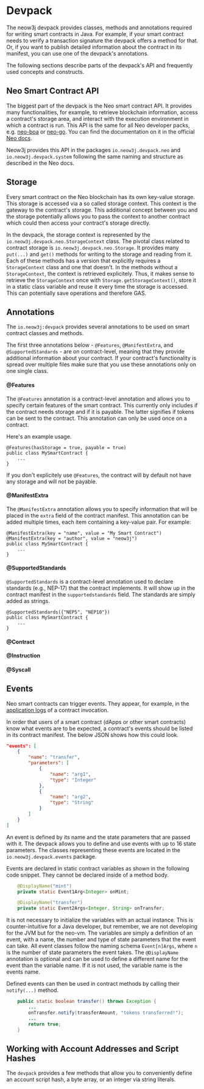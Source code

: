 # Devpack

The neow3j devpack provides classes, methods and annotations required for writing smart contracts in
Java. For example, if your smart contract needs to verify a transaction signature the devpack offers
a method for that. Or, if you want to publish detailed information about the contract in its
manifest, you can use one of the devpack's annotations.

The following sections describe parts of the devpack's API and frequently used concepts and
constructs.


## Neo Smart Contract API

The biggest part of the devpack is the Neo smart contract API. It provides many functionalities, for
example, to retrieve blockchain information, access a contract's storage area, and interact with the
execution environment in which a contract is run. This API is the same for all Neo developer packs, e.g.
[neo-boa](https://github.com/CityOfZion/neo-boa) or [neo-go](https://github.com/nspcc-dev/neo-go).
You can find the documentation on it in the official 
[Neo docs](https://docs.neo.org/v3/docs/en-us/reference/scapi/fw/dotnet/neo.html). 

Neow3j provides this API in the packages `io.neow3j.devpack.neo` and `io.neow3j.devpack.system`
following the same naming and structure as described in the Neo docs.


## Storage

Every smart contract on the Neo blockchain has its own key-value storage. This storage is accessed
via a so called storage context. This context is the gateway to the contract's storage. This
additional concept between you and the storage potentially allows you to pass the context to another
contract which could then access your contract's storage directly. 

In the devpack, the storage context is represented by the `io.neow3j.devpack.neo.StorageContext`
class. The pivotal class related to contract storage is `io.neow3j.devpack.neo.Storage`. It
provides many `put(...)`  and `get()` methods for writing to the storage and reading from it. Each
of these methods has a version that explicitly requires a `StorageContext` class and one that
doesn't. In the methods without a `StorageContext`, the context is retrieved explicitely. Thus, it
makes sense to retrieve the `StorageContext` once with `Storage.getStorageContext()`, store it in
a static class variable and reuse it every time the storage is accessed. This can potentially save
operations and therefore GAS.

<!-- TODO: Add more documentation on how to use storage and that contract variables are not storage. -->

## Annotations

The `io.neow3j:devpack` provides several annotations to be used on smart contract classes and
methods. 

The first three annotations below - `@Features`, `@ManifestExtra`, and `@SupportedStandards` - are
on contract-level, meaning that they provide additional information about your contract. If your
contract's functionality is spread over multiple files make sure that you use these annotations only
on one single class.


#### @Features

The `@Features` annotation is a contract-level annotation and allows you to specify certain features
of the smart contract. This currently only includes if the contract needs storage and if it is
payable. The latter signifies if tokens can be sent to the contract. This annotation can only be
used once on a contract.

Here's an example usage.
```
@Features(hasStorage = true, payable = true)
public class MySmartContract {
    ...
}
```

If you don't explicitely use `@Features`, the contract will by default not have any storage and will
not be payable.


#### @ManifestExtra

The `@ManifestExtra` annotation allows you to specify information that will be placed in the `extra`
field of the contract manifest. This annotation can be added multiple times, each item containing a
key-value pair. For example:

```
@ManifestExtra(key = "name", value = "My Smart Contract")
@ManifestExtra(key = "author", value = "neow3j")
public class MySmartContract {
    ...
}
```

#### @SupportedStandards

`@SupportedStandards` is a contract-level annotation used to declare standards (e.g., NEP-17) that
the contract implements. It will show up in the contract manifest in the `supportedstandards` field.
The standards are simply added as strings.

```
@SupportedStandards({"NEP5", "NEP10"})
public class MySmartContract {
    ...
}
```

#### @Contract

#### @Instruction

#### @Syscall



## Events

Neo smart contracts can trigger events. They appear, for example, in the [application
logs](https://docs.neo.org/v3/docs/en-us/reference/rpc/latest-version/api/getapplicationlog.html) 
of a contract invocation.

In order that users of a smart contract (dApps or other smart contracts) know what events are to be
expected, a contract's events should be listed in its contract manifest. The below JSON shows how
this could look.

```json
"events": [
    {
        "name": "transfer",
        "parameters": [
            {
                "name": "arg1",
                "type": "Integer"
            },
            {
                "name": "arg2",
                "type": "String"
            }
        ]
    }
]
```

An event is defined by its name and the state parameters that are passed with it. The devpack allows
you to define and use events with up to 16 state parameters. The classes representing these events
are located in the `io.neow3j.devpack.events` package. 

Events are declared in static contract variables as shown in the following code snippet. They cannot
be declared inside of a method body.

```java
    @DisplayName("mint")
    private static Event1Arg<Integer> onMint;

    @DisplayName("transfer")
    private static Event2Args<Integer, String> onTransfer;
```

It is not necessary to initialize the variables with an actual instance. This is counter-intuitive
for a Java developer, but remember, we are not developing for the JVM but for the neo-vm. The
variables are simply a definition of an event, with a name, the number and type of state parameters
that the event can take. All event classes follow the naming schema `Event[n]Args`, where `n` is the
number of state parameters the event takes. The `@DisplayName` annotation is optional and can be
used to define a different name for the event than the variable name. If it is not used, the
variable name is the events name.

Defined events can then be used in contract methods by calling their `notify(...)` method. 

```java
    public static boolean transfer() throws Exception {
        ...
        onTransfer.notify(transferAmount, "tokens transferred!");
        ...
        return true;
    }
```

<!-- TODO: Add information about the `Runtime.noitfy(Object... objects)` method. This method is 
currently not compilable. See issue #275 -->


## Working with Account Addresses and Script Hashes 

The `devpack` provides a few methods that allow you to conveniently define an account script hash,
a byte array, or an integer via string literals.

<!-- TODO: Write this section -->
<!-- Note that when using `addressToScriptHash("NZNos2WqTbu5oCgyfss9kUJgBXJqhuYAaj")` the address 
needs to be using the address version configured in the compiler. The compiler checks the address 
and this check includes the address version. We might need to add a property to the neow3jCompile
gradle task that allows setting the address version. -->
